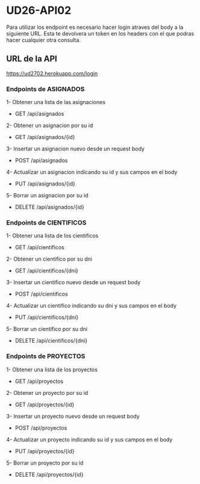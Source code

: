 # UD26-API02

Para utilizar los endpoint es necesario hacer login atraves del body a la siguiente URL. Esta te devolvera un token en los headers con el que podras hacer cualquier otra consulta.

## URL de la API

https://ud2702.herokuapp.com/login

### Endpoints de ASIGNADOS

  1- Obtener una lista de las asignaciones
  - GET /api/asignados
  
  2- Obtener un asignacion por su id
  - GET /api/asignados/{id}
  
  3- Insertar un asignacion nuevo desde un request body
  - POST /api/asignados
  
  4- Actualizar un asignacion indicando su id y sus campos en el body
  - PUT /api/asignados/{id}
  
  5- Borrar un asignacion por su id 
  - DELETE /api/asignados/{id}

### Endpoints de CIENTIFICOS

  1- Obtener una lista de los cientificos
  - GET /api/cientificos
  
  2- Obtener un cientifico por su dni
  - GET /api/cientificos/{dni}
  
  3- Insertar un cientifico nuevo desde un request body
  - POST /api/cientificos
  
  4- Actualizar un cientifico indicando su dni y sus campos en el body
  - PUT /api/cientificos/{dni}
  
  5- Borrar un cientifico por su dni 
  - DELETE /api/cientificos/{dni}
  
### Endpoints de PROYECTOS

  1- Obtener una lista de los proyectos
  - GET /api/proyectos
  
  2- Obtener un proyecto por su id
  - GET /api/proyectos/{id}
  
  3- Insertar un proyecto nuevo desde un request body
  - POST /api/proyectos
  
  4- Actualizar un proyecto indicando su id y sus campos en el body
  - PUT /api/proyectos/{id}
  
  5- Borrar un proyecto por su id 
  - DELETE /api/proyectos/{id}
